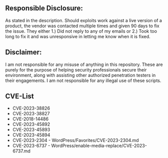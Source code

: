 ## Responsible Disclosure:

As stated in the description. Should exploits work against a live version of a product, the vendor was contacted multiple times and given 90 days to fix the issue. They either 1.) Did not reply to any of my emails or 2.) Took too long to fix it and was unresponsive in letting me know when it is fixed.

## Disclaimer:

I am not responsible for any misuse of anything in this repository. These are purely for the purpose of helping security professionals secure their environment, along with assisting other authorized penetration testers in their engagements. I am not responsible for any illegal use of these scripts.

## CVE-List

* CVE-2023-38826
* CVE-2023-38827
* CVE-2018-14486
* CVE-2023-45892
* CVE-2023-45893
* CVE-2023-45894
* CVE-2023-2304 - WordPress/Favorites/CVE-2023-2304.md
* CVE-2023-6737 - WordPress/enable-media-replace/CVE-2023-6737.md